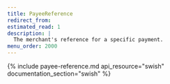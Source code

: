 ```yaml
---
title: PayeeReference
redirect_from:
estimated_read: 1
description: |
  The merchant's reference for a specific payment.
menu_order: 2000
---
```


{% include payee-reference.md api_resource="swish" documentation_section="swish"
%}